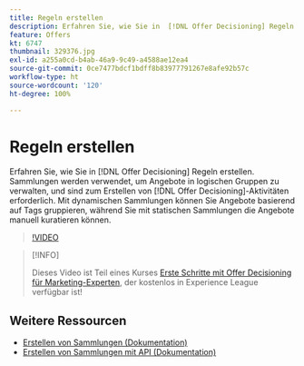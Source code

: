 ```yaml
---
title: Regeln erstellen
description: Erfahren Sie, wie Sie in  [!DNL Offer Decisioning] Regeln erstellen. Sammlungen sind Eignungsregeln zugeordnet, die Ihnen helfen, sie nur relevanten Kunden anzuzeigen.
feature: Offers
kt: 6747
thumbnail: 329376.jpg
exl-id: a255a0cd-b4ab-46a9-9c49-a4588ae12ea4
source-git-commit: 0ce7477bdcf1bdff8b83977791267e8afe92b57c
workflow-type: ht
source-wordcount: '120'
ht-degree: 100%

---
```


# Regeln erstellen

Erfahren Sie, wie Sie in [!DNL Offer Decisioning] Regeln erstellen. Sammlungen werden verwendet, um Angebote in logischen Gruppen zu verwalten, und sind zum Erstellen von [!DNL Offer Decisioning]-Aktivitäten erforderlich. Mit dynamischen Sammlungen können Sie Angebote basierend auf Tags gruppieren, während Sie mit statischen Sammlungen die Angebote manuell kuratieren können.

>[!VIDEO](https://video.tv.adobe.com/v/329376?quality=12&learn=on)

>[!INFO]
>
> Dieses Video ist Teil eines Kurses [Erste Schritte mit Offer Decisioning für Marketing-Experten](https://experienceleague.adobe.com/?recommended=ExperiencePlatform-U-1-2020.1.offerdecisioning), der kostenlos in Experience League verfügbar ist!


## Weitere Ressourcen

* [Erstellen von Sammlungen (Dokumentation)](https://experienceleague.adobe.com/docs/journey-optimizer/using/offer-decisioniong/managing-offers-in-the-offer-library/creating-collections.html?lang=de)
* [Erstellen von Sammlungen mit API (Dokumentation)](https://experienceleague.adobe.com/docs/journey-optimizer/using/offer-decisioniong/api-reference/offers-api/collections/create.html?lang=de)
